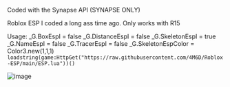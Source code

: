 Coded with the Synapse API (SYNAPSE ONLY)

Roblox ESP I coded a long ass time ago.
Only works with R15

Usage: 
_G.BoxEspI = false
_G.DistanceEspI = false
_G.SkeletonEspI = true
_G.NameEspI = false
_G.TracerEspI = false
_G.SkeletonEspColor = Color3.new(1,1,1)
``loadstring(game:HttpGet("https://raw.githubusercontent.com/4M6D/Roblox-ESP/main/ESP.lua"))()``

![image](https://user-images.githubusercontent.com/132174657/235328544-e55a2fca-9957-4f59-9334-0cab5b1ab9df.png)
